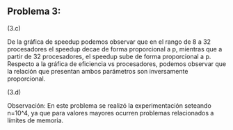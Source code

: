 ## Problema 3:
(3.c)

De la gráfica de speedup podemos observar que en el rango de 8 a 32 procesadores el speedup decae de forma proporcional a p, mientras que a partir de 32 procesadores, el speedup sube de forma proporcional a p.
Respecto a la gráfica de eficiencia vs procesadores, podemos observar que la relación que presentan ambos parámetros son inversamente proporcional.

(3.d) 

Observación: En este problema se realizó la experimentación seteando n=10^4, ya que para valores mayores ocurren problemas relacionados a límites de memoria.
